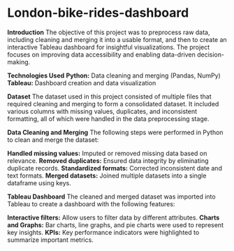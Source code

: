 # London-bike-rides-dashboard

**Introduction**
The objective of this project was to preprocess raw data, including cleaning and merging it into a usable format, and then to create an interactive Tableau dashboard for insightful visualizations. The project focuses on improving data accessibility and enabling data-driven decision-making.

**Technologies Used**
**Python:** Data cleaning and merging (Pandas, NumPy)
**Tableau:** Dashboard creation and data visualization

**Dataset**
The dataset used in this project consisted of multiple files that required cleaning and merging to form a consolidated dataset. It included various columns with missing values, duplicates, and inconsistent formatting, all of which were handled in the data preprocessing stage.

**Data Cleaning and Merging**
The following steps were performed in Python to clean and merge the dataset:

**Handled missing values:** Imputed or removed missing data based on relevance.
**Removed duplicates:** Ensured data integrity by eliminating duplicate records.
**Standardized formats:** Corrected inconsistent date and text formats.
**Merged datasets:** Joined multiple datasets into a single dataframe using keys.

**Tableau Dashboard**
The cleaned and merged dataset was imported into Tableau to create a dashboard with the following features:

**Interactive filters:** Allow users to filter data by different attributes.
**Charts and Graphs:** Bar charts, line graphs, and pie charts were used to represent key insights.
**KPIs:** Key performance indicators were highlighted to summarize important metrics.
